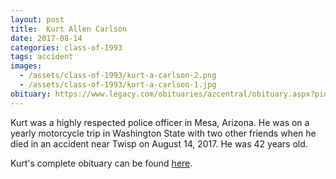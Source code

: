 ```yaml
---
layout: post
title:  Kurt Allen Carlson
date: 2017-08-14
categories: class-of-1993
tags: accident
images:
  - /assets/class-of-1993/kurt-a-carlson-2.png
  - /assets/class-of-1993/kurt-a-carlson-1.jpg
obituary: https://www.legacy.com/obituaries/azcentral/obituary.aspx?pid=186466734
---
```

Kurt was a highly respected police officer in Mesa, Arizona.  He was on a yearly motorcycle trip in Washington State with two other friends when he died in an accident near Twisp on August 14, 2017.  He was 42 years old.

Kurt's complete obituary can be found [here](https://www.legacy.com/obituaries/azcentral/obituary.aspx?pid=186466734).
